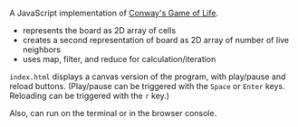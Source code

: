 A JavaScript implementation of [Conway's Game of Life](http://web.stanford.edu/%7Ecdebs/GameOfLife/).

- represents the board as 2D array of cells
- creates a second representation of board as 2D array of number of live neighbors
- uses map, filter, and reduce for calculation/iteration

`index.html` displays a canvas version of the program, with play/pause and reload buttons. (Play/pause can be triggered with the `Space` or `Enter` keys. Reloading can be triggered with the `r` key.)

Also, can run on the terminal or in the browser console.
